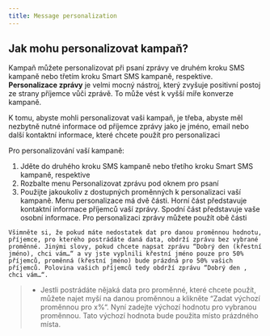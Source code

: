 ```yaml
---
title: Message personalization
---
```


## Jak mohu personalizovat kampaň?
Kampaň můžete personalizovat při psaní zprávy ve druhém kroku SMS kampaně nebo třetím kroku Smart SMS kampaně, respektive.
**Personalizace zprávy** je velmi mocný nástroj, který zvyšuje positivní postoj ze strany příjemce vůči zprávě. To může vést k vyšší míře konverze kampaně.

K tomu, abyste mohli personalizovat vaši kampaň, je třeba, abyste měl nezbytně nutné informace od příjemce zprávy jako je jméno, email nebo další kontaktní informace, které chcete použít pro personalizaci

Pro personalizování vaší kampaně:
1.	Jděte do druhého kroku SMS kampaně nebo třetího kroku Smart SMS kampaně, respektive
2.	Rozbalte menu Personalizovat zprávu pod oknem pro psaní
3.	Použijte jakoukoliv z  dostupných proměnných k personalizaci vaší kampaně. Menu personalizace má dvě části. Horní část představuje kontaktní informace příjemců vaší zprávy. Spodní část představuje vaše osobní informace. Pro personalizaci zprávy můžete použít obě části

`Všimněte si, že pokud máte nedostatek dat pro danou proměnnou hodnotu, příjemce, pro kterého postrádáte daná data, obdrží zprávu bez vybrané proměnné. Jinými slovy, pokud chcete napsat zprávu “Dobrý den (křestní jméno), chci vám…“ a vy jste vyplnili křestní jméno pouze pro 50% příjemců, proměnná (křestní jméno) bude prázdná pro 50% vašich příjemců. Polovina vašich příjemců tedy obdrží zprávu “Dobrý den , chci vám…“.`

>-	Jestli postrádáte nějaká data pro proměnné, které chcete použít, můžete najet myší na danou proměnnou a klikněte “Zadat výchozí proměnnou pro x%“. Nyní zadejte výchozí hodnotu pro vybranou proměnnou. Tato výchozí hodnota bude použita místo prázdného místa.
